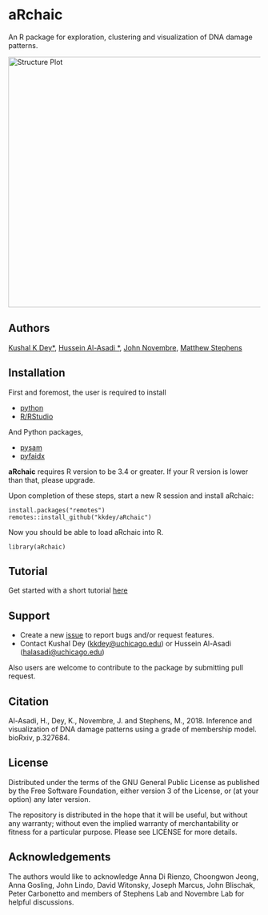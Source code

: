# aRchaic

An R package for exploration, clustering and visualization of DNA
damage patterns.

<img src="vignettes/vignette_fig.png" alt="Structure Plot" height="500" width="600">

## Authors

[Kushal K Dey*](http://kkdey.github.io/), [Hussein Al-Asadi
*](https://halasadi.wordpress.com/), [John Novembre](http://jnpopgen.org/), [Matthew Stephens](http://stephenslab.uchicago.edu/)

## Installation

First and foremost, the user is required to install 

* [python](https://www.python.org/downloads/) 
* [R/RStudio](https://www.rstudio.com/) 

And Python packages,

* [pysam](http://pysam.readthedocs.io/en/latest/installation.html) 
* [pyfaidx](https://pythonhosted.org/pyfaidx/#installation)

**aRchaic** requires R version to be 3.4 or greater. If your R version
is lower than that, please upgrade.

Upon completion of these steps, start a new R session and install
aRchaic:

```
install.packages("remotes")
remotes::install_github("kkdey/aRchaic")
```

Now you should be able to load aRchaic into R.

```
library(aRchaic)
```

## Tutorial

Get started with a short tutorial [here](https://kkdey.github.io/aRchaic/) 

## Support

* Create a new [issue](https://github.com/kkdey/aRchaic/issues) to report bugs and/or request features.
* Contact Kushal Dey (kkdey@uchicago.edu) or Hussein Al-Asadi (halasadi@uchicago.edu)

Also users are welcome to contribute to the package by submitting pull request. 

## Citation

Al-Asadi, H., Dey, K., Novembre, J. and Stephens, M., 2018. Inference and visualization of DNA damage patterns using a grade of membership model. bioRxiv, p.327684.


## License

Distributed under the terms of the GNU General Public License as
published by the Free Software Foundation, either version 3 of the
License, or (at your option) any later version.

The repository is distributed in the hope that it will be useful, but
without any warranty; without even the implied warranty of
merchantability or fitness for a particular purpose. Please see
LICENSE for more details.

## Acknowledgements

The authors would like to acknowledge Anna Di Rienzo, Choongwon Jeong,
Anna Gosling, John Lindo, David Witonsky, Joseph Marcus, John
Blischak, Peter Carbonetto and members of Stephens Lab and Novembre
Lab for helpful discussions.
